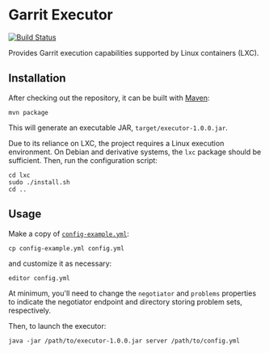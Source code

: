 Garrit Executor
===============

[![Build Status](https://secure.travis-ci.org/Garrit/executor.svg?branch=master)](https://travis-ci.org/Garrit/executor)

Provides Garrit execution capabilities supported by Linux containers (LXC).

Installation
------------

After checking out the repository, it can be built with
[Maven](http://maven.apache.org/):

```
mvn package
```

This will generate an executable JAR, `target/executor-1.0.0.jar`.

Due to its reliance on LXC, the project requires a Linux execution environment.
On Debian and derivative systems, the `lxc` package should be sufficient. Then,
run the configuration script:

```
cd lxc
sudo ./install.sh
cd ..
```

Usage
-----

Make a copy of
[`config-example.yml`](https://github.com/Garrit/executor/blob/master/config-example.yml):

```
cp config-example.yml config.yml
```

and customize it as necessary:

```
editor config.yml
```

At minimum, you'll need to change the `negotiator` and `problems` properties to
indicate the negotiator endpoint and directory storing problem sets,
respectively.

Then, to launch the executor:

```
java -jar /path/to/executor-1.0.0.jar server /path/to/config.yml
```